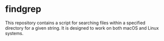 # findgrep
This repository contains a script for searching files within a specified directory for a given string. It is designed to work on both macOS and Linux systems.
